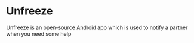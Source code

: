 # Unfreeze

Unfreeze is an open-source Android app which is used to notify a partner when you need some help
